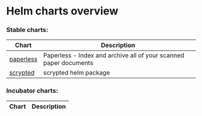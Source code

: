 # Helm charts overview
### Stable charts:
| Chart | Description |
| ----- | ----------- |
| [paperless](stable/paperless) | Paperless - Index and archive all of your scanned paper documents |
| [scrypted](stable/scrypted) | scrypted helm package |
### Incubator charts:
| Chart | Description |
| ----- | ----------- |
